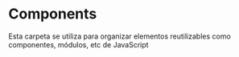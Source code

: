 # Components

Esta carpeta se utiliza para organizar elementos reutilizables como componentes,
módulos, etc de JavaScript
